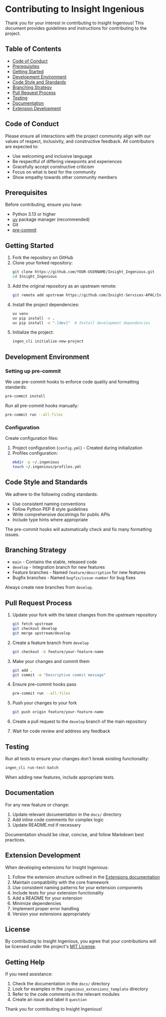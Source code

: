 # Contributing to Insight Ingenious

Thank you for your interest in contributing to Insight Ingenious! This document provides guidelines and instructions for contributing to the project.

## Table of Contents

- [Code of Conduct](#code-of-conduct)
- [Prerequisites](#prerequisites)
- [Getting Started](#getting-started)
- [Development Environment](#development-environment)
- [Code Style and Standards](#code-style-and-standards)
- [Branching Strategy](#branching-strategy)
- [Pull Request Process](#pull-request-process)
- [Testing](#testing)
- [Documentation](#documentation)
- [Extension Development](#extension-development)

## Code of Conduct

Please ensure all interactions with the project community align with our values of respect, inclusivity, and constructive feedback. All contributors are expected to:

- Use welcoming and inclusive language
- Be respectful of differing viewpoints and experiences
- Gracefully accept constructive criticism
- Focus on what is best for the community
- Show empathy towards other community members

## Prerequisites

Before contributing, ensure you have:

- Python 3.13 or higher
- [uv](https://docs.astral.sh/uv/) package manager (recommended)
- Git
- [pre-commit](https://pre-commit.com/)

## Getting Started

1. Fork the repository on GitHub
2. Clone your forked repository:
   ```bash
   git clone https://github.com/YOUR-USERNAME/Insight_Ingenious.git
   cd Insight_Ingenious
   ```
3. Add the original repository as an upstream remote:
   ```bash
   git remote add upstream https://github.com/Insight-Services-APAC/Insight_Ingenious.git
   ```
4. Install the project dependencies:
   ```bash
   uv venv
   uv pip install -e .
   uv pip install -e ".[dev]"  # Install development dependencies
   ```
5. Initialize the project:
   ```bash
   ingen_cli initialize-new-project
   ```

## Development Environment

### Setting up pre-commit

We use pre-commit hooks to enforce code quality and formatting standards:

```bash
pre-commit install
```

Run all pre-commit hooks manually:

```bash
pre-commit run --all-files
```

### Configuration

Create configuration files:

1. Project configuration (`config.yml`) - Created during initialization
2. Profiles configuration:
   ```bash
   mkdir -p ~/.ingenious
   touch ~/.ingenious/profiles.yml
   ```

## Code Style and Standards

We adhere to the following coding standards:

- Use consistent naming conventions
- Follow Python PEP 8 style guidelines
- Write comprehensive docstrings for public APIs
- Include type hints where appropriate

The pre-commit hooks will automatically check and fix many formatting issues.

## Branching Strategy

- `main` - Contains the stable, released code
- `develop` - Integration branch for new features
- Feature branches - Named `feature/description` for new features
- Bugfix branches - Named `bugfix/issue-number` for bug fixes

Always create new branches from `develop`.

## Pull Request Process

1. Update your fork with the latest changes from the upstream repository
   ```bash
   git fetch upstream
   git checkout develop
   git merge upstream/develop
   ```

2. Create a feature branch from `develop`
   ```bash
   git checkout -b feature/your-feature-name
   ```

3. Make your changes and commit them
   ```bash
   git add .
   git commit -m "Descriptive commit message"
   ```

4. Ensure pre-commit hooks pass
   ```bash
   pre-commit run --all-files
   ```

5. Push your changes to your fork
   ```bash
   git push origin feature/your-feature-name
   ```

6. Create a pull request to the `develop` branch of the main repository

7. Wait for code review and address any feedback

## Testing

Run all tests to ensure your changes don't break existing functionality:

```bash
ingen_cli run-test-batch
```

When adding new features, include appropriate tests.

## Documentation

For any new feature or change:

1. Update relevant documentation in the `docs/` directory
2. Add inline code comments for complex logic
3. Update README.md if necessary

Documentation should be clear, concise, and follow Markdown best practices.

## Extension Development

When developing extensions for Insight Ingenious:

1. Follow the extension structure outlined in the [Extensions documentation](./docs/extensions.md)
2. Maintain compatibility with the core framework
3. Use consistent naming patterns for your extension components
4. Include tests for your extension functionality
5. Add a README for your extension
6. Minimize dependencies
7. Implement proper error handling
8. Version your extensions appropriately

## License

By contributing to Insight Ingenious, you agree that your contributions will be licensed under the project's [MIT License](LICENSE).

## Getting Help

If you need assistance:

1. Check the documentation in the `docs/` directory
2. Look for examples in the `ingenious_extensions_template` directory
3. Refer to the code comments in the relevant modules
4. Create an issue and label it `question`

Thank you for contributing to Insight Ingenious!
